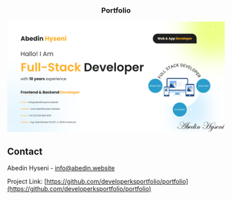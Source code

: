 <h3 align="center">Portfolio</h3>

<!-- USAGE EXAMPLES -->

![alt text](https://github.com/developerksportfolio/portfolio/blob/main/images/portfolio.png?raw=true)


<!-- CONTACT -->
## Contact

Abedin Hyseni - info@abedin.website

Project Link: [https://github.com/developerksportfolio/portfolio](https://github.com/developerksportfolio/portfolio)
